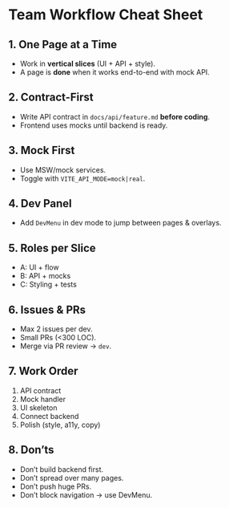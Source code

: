 # Team Workflow Cheat Sheet

## 1. One Page at a Time
- Work in **vertical slices** (UI + API + style).
- A page is **done** when it works end-to-end with mock API.

## 2. Contract-First
- Write API contract in `docs/api/feature.md` **before coding**.
- Frontend uses mocks until backend is ready.

## 3. Mock First
- Use MSW/mock services.  
- Toggle with `VITE_API_MODE=mock|real`.

## 4. Dev Panel
- Add `DevMenu` in dev mode to jump between pages & overlays.

## 5. Roles per Slice
- A: UI + flow  
- B: API + mocks  
- C: Styling + tests  

## 6. Issues & PRs
- Max 2 issues per dev.  
- Small PRs (<300 LOC).  
- Merge via PR review → `dev`.

## 7. Work Order
1. API contract  
2. Mock handler  
3. UI skeleton  
4. Connect backend  
5. Polish (style, a11y, copy)

## 8. Don’ts
- Don’t build backend first.  
- Don’t spread over many pages.  
- Don’t push huge PRs.  
- Don’t block navigation → use DevMenu.